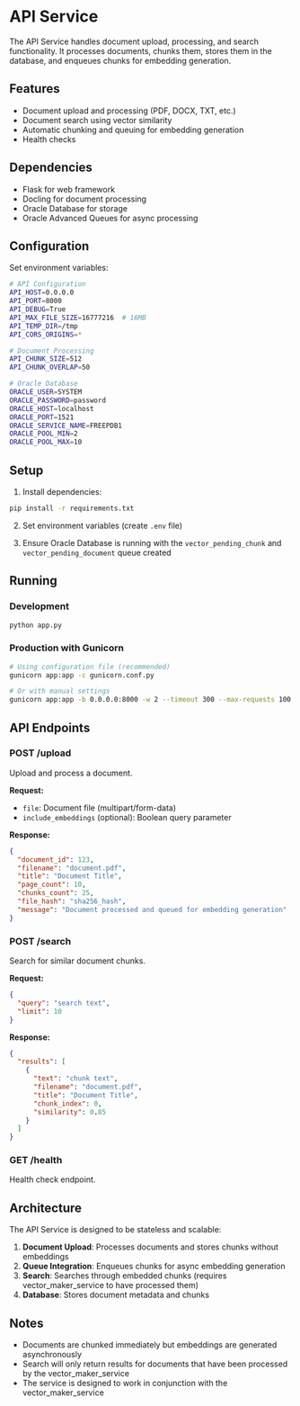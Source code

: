 # API Service

The API Service handles document upload, processing, and search functionality. It processes documents, chunks them, stores them in the database, and enqueues chunks for embedding generation.

## Features

- Document upload and processing (PDF, DOCX, TXT, etc.)
- Document search using vector similarity
- Automatic chunking and queuing for embedding generation
- Health checks

## Dependencies

- Flask for web framework
- Docling for document processing
- Oracle Database for storage
- Oracle Advanced Queues for async processing

## Configuration

Set environment variables:

```bash
# API Configuration
API_HOST=0.0.0.0
API_PORT=8000
API_DEBUG=True
API_MAX_FILE_SIZE=16777216  # 16MB
API_TEMP_DIR=/tmp
API_CORS_ORIGINS=*

# Document Processing
API_CHUNK_SIZE=512
API_CHUNK_OVERLAP=50

# Oracle Database
ORACLE_USER=SYSTEM
ORACLE_PASSWORD=password
ORACLE_HOST=localhost
ORACLE_PORT=1521
ORACLE_SERVICE_NAME=FREEPDB1
ORACLE_POOL_MIN=2
ORACLE_POOL_MAX=10
```

## Setup

1. Install dependencies:

```bash
pip install -r requirements.txt
```

2. Set environment variables (create `.env` file)

3. Ensure Oracle Database is running with the `vector_pending_chunk` and `vector_pending_document` queue created

## Running

### Development

```bash
python app.py
```

### Production with Gunicorn

```bash
# Using configuration file (recommended)
gunicorn app:app -c gunicorn.conf.py

# Or with manual settings
gunicorn app:app -b 0.0.0.0:8000 -w 2 --timeout 300 --max-requests 100
```

## API Endpoints

### POST /upload

Upload and process a document.

**Request:**

- `file`: Document file (multipart/form-data)
- `include_embeddings` (optional): Boolean query parameter

**Response:**

```json
{
  "document_id": 123,
  "filename": "document.pdf",
  "title": "Document Title",
  "page_count": 10,
  "chunks_count": 25,
  "file_hash": "sha256_hash",
  "message": "Document processed and queued for embedding generation"
}
```

### POST /search

Search for similar document chunks.

**Request:**

```json
{
  "query": "search text",
  "limit": 10
}
```

**Response:**

```json
{
  "results": [
    {
      "text": "chunk text",
      "filename": "document.pdf",
      "title": "Document Title",
      "chunk_index": 0,
      "similarity": 0.85
    }
  ]
}
```

### GET /health

Health check endpoint.

## Architecture

The API Service is designed to be stateless and scalable:

1. **Document Upload**: Processes documents and stores chunks without embeddings
2. **Queue Integration**: Enqueues chunks for async embedding generation
3. **Search**: Searches through embedded chunks (requires vector_maker_service to have processed them)
4. **Database**: Stores document metadata and chunks

## Notes

- Documents are chunked immediately but embeddings are generated asynchronously
- Search will only return results for documents that have been processed by the vector_maker_service
- The service is designed to work in conjunction with the vector_maker_service
